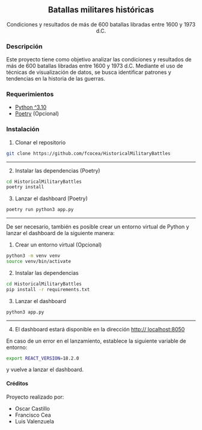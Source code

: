 <h2 align="center"> Batallas militares históricas</h3>
<p align="center">
Condiciones y resultados de más de 600 batallas libradas entre 1600 y 1973 d.C.
</p>

### Descripción
Este proyecto tiene como objetivo analizar las condiciones y resultados de más de 600 batallas libradas entre 1600 y 1973 d.C. Mediante el uso de técnicas de visualización de datos, se busca identificar patrones y tendencias en la historia de las guerras.

### Requerimientos
- [Python ^3.10](https://www.python.org/downloads/) 
- [Poetry](https://python-poetry.org/docs/#installation) (Opcional)

### Instalación
1. Clonar el repositorio
```bash
git clone https://github.com/fcocea/HistoricalMilitaryBattles
```
---

2. Instalar las dependencias (Poetry)
```bash
cd HistoricalMilitaryBattles
poetry install
```
3. Lanzar el dashboard (Poetry)
```bash
poetry run python3 app.py
```

---

De ser necesario, también es posible crear un entorno virtual de Python y lanzar el dashboard de la siguiente manera:

1. Crear un entorno virtual (Opcional)
```bash
python3 -m venv venv
source venv/bin/activate
```

2. Instalar las dependencias
```bash
cd HistoricalMilitaryBattles
pip install -r requirements.txt
```
3. Lanzar el dashboard
```bash
python3 app.py
```
---
4. El dashboard estará disponible en la dirección [http:// localhost:8050](http://localhost:8050)

En caso de un error en el lanzamiento, establece la siguiente variable de entorno:
```bash
export REACT_VERSION=18.2.0
```
y vuelve a lanzar el dashboard.


#### Créditos
Proyecto realizado por:
- Oscar Castillo
- Francisco Cea
- Luis Valenzuela